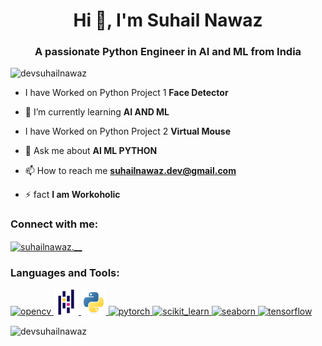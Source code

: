 <h1 align="center">Hi 👋, I'm Suhail Nawaz</h1>
<h3 align="center">A passionate Python Engineer in AI and ML from India</h3>

<p align="left"> <img src="https://komarev.com/ghpvc/?username=devsuhailnawaz&label=Profile%20views&color=0e75b6&style=flat" alt="devsuhailnawaz" /> </p>

- I have Worked on Python Project 1 **Face Detector**

- 🌱 I’m currently learning **AI AND ML**

- I have Worked on Python Project 2 **Virtual Mouse**

- 💬 Ask me about **AI ML PYTHON**

- 📫 How to reach me **suhailnawaz.dev@gmail.com**

- ⚡ fact **I am Workoholic**

<h3 align="left">Connect with me:</h3>
<p align="left">
<a href="https://instagram.com/suhailnawaz.__" target="blank"><img align="center" src="https://raw.githubusercontent.com/rahuldkjain/github-profile-readme-generator/master/src/images/icons/Social/instagram.svg" alt="suhailnawaz.__" height="30" width="40" /></a>
</p>

<h3 align="left">Languages and Tools:</h3>
<p align="left"> <a href="https://opencv.org/" target="_blank" rel="noreferrer"> <img src="https://www.vectorlogo.zone/logos/opencv/opencv-icon.svg" alt="opencv" width="40" height="40"/> </a> <a href="https://pandas.pydata.org/" target="_blank" rel="noreferrer"> <img src="https://raw.githubusercontent.com/devicons/devicon/2ae2a900d2f041da66e950e4d48052658d850630/icons/pandas/pandas-original.svg" alt="pandas" width="40" height="40"/> </a> <a href="https://www.python.org" target="_blank" rel="noreferrer"> <img src="https://raw.githubusercontent.com/devicons/devicon/master/icons/python/python-original.svg" alt="python" width="40" height="40"/> </a> <a href="https://pytorch.org/" target="_blank" rel="noreferrer"> <img src="https://www.vectorlogo.zone/logos/pytorch/pytorch-icon.svg" alt="pytorch" width="40" height="40"/> </a> <a href="https://scikit-learn.org/" target="_blank" rel="noreferrer"> <img src="https://upload.wikimedia.org/wikipedia/commons/0/05/Scikit_learn_logo_small.svg" alt="scikit_learn" width="40" height="40"/> </a> <a href="https://seaborn.pydata.org/" target="_blank" rel="noreferrer"> <img src="https://seaborn.pydata.org/_images/logo-mark-lightbg.svg" alt="seaborn" width="40" height="40"/> </a> <a href="https://www.tensorflow.org" target="_blank" rel="noreferrer"> <img src="https://www.vectorlogo.zone/logos/tensorflow/tensorflow-icon.svg" alt="tensorflow" width="40" height="40"/> </a> </p>

<p><img align="center" src="https://github-readme-stats.vercel.app/api/top-langs?username=devsuhailnawaz&show_icons=true&locale=en&layout=compact" alt="devsuhailnawaz" /></p>

